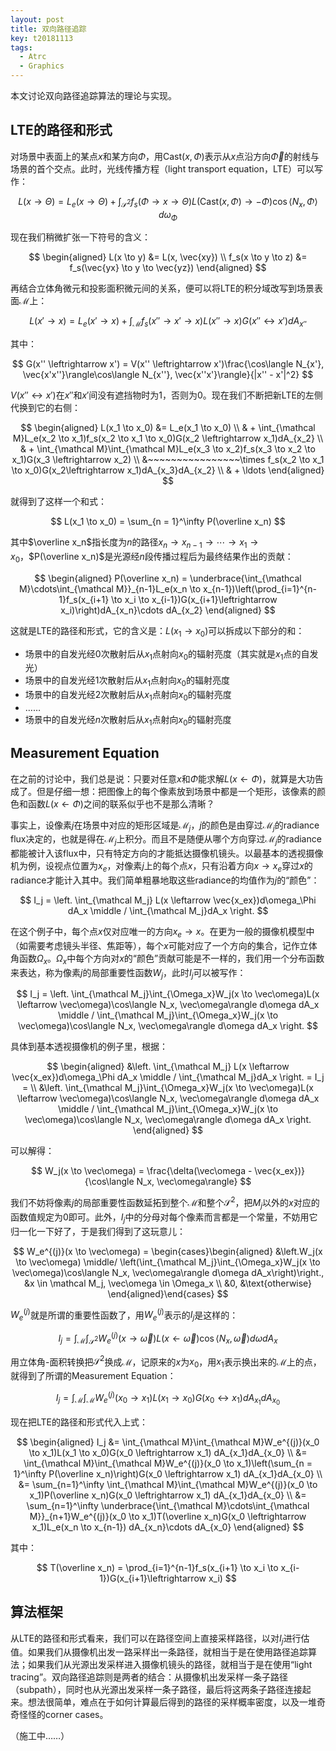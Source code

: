 ```yaml
---
layout: post
title: 双向路径追踪
key: t20181113
tags:
  - Atrc
  - Graphics
---
```


本文讨论双向路径追踪算法的理论与实现。

<!--more-->

## LTE的路径和形式

对场景中表面上的某点$x$和某方向$\Phi$，用$\mathrm{Cast}(x, \Phi)$表示从$x$点沿方向$\vec\Phi$的射线与场景的首个交点。此时，光线传播方程（light transport equation，LTE）可以写作：

$$
L(x \to \Theta) = L_e(x \to \Theta) + \int_{\mathcal S^2}f_s(\Phi \to x \to \Theta)L(\mathrm{Cast}(x, \Phi) \to -\Phi)\cos\langle N_x, \Phi\rangle d\omega_\Phi
$$

现在我们稍微扩张一下符号的含义：

$$
\begin{aligned}
  L(x \to y) &= L(x, \vec{xy}) \\
  f_s(x \to y \to z) &= f_s(\vec{yx} \to y \to \vec{yz})
\end{aligned}
$$

再结合立体角微元和投影面积微元间的关系，便可以将LTE的积分域改写到场景表面$\mathcal M$上：

$$
L(x' \to x) = L_e(x' \to x) + \int_{\mathcal M}f_s(x'' \to x' \to x)L(x'' \to x)G(x'' \leftrightarrow x')dA_{x''}
$$

其中：

$$
G(x'' \leftrightarrow x') = V(x'' \leftrightarrow x')\frac{\cos\langle N_{x'}, \vec{x'x''}\rangle\cos\langle N_{x''}, \vec{x''x'}\rangle}{|x'' - x'|^2}
$$

$V(x'' \leftrightarrow x')$在$x''$和$x'$间没有遮挡物时为1，否则为0。现在我们不断把新LTE的左侧代换到它的右侧：

$$
\begin{aligned}
  L(x_1 \to x_0) &= L_e(x_1 \to x_0) \\
  & + \int_{\mathcal M}L_e(x_2 \to x_1)f_s(x_2 \to x_1 \to x_0)G(x_2 \leftrightarrow x_1)dA_{x_2} \\
  & + \int_{\mathcal M}\int_{\mathcal M}L_e(x_3 \to x_2)f_s(x_3 \to x_2 \to x_1)G(x_3 \leftrightarrow x_2) \\
  &~~~~~~~~~~~~~~~~\times f_s(x_2 \to x_1 \to x_0)G(x_2\leftrightarrow x_1)dA_{x_3}dA_{x_2} \\
  & + \ldots
\end{aligned}
$$

就得到了这样一个和式：

$$
L(x_1 \to x_0) = \sum_{n = 1}^\infty P(\overline x_n)
$$

其中$\overline x_n$指长度为$n$的路径$x_n \to x_{n-1} \to \cdots \to x_1 \to x_0$，$P(\overline x_n)$是光源经$n$段传播过程后为最终结果作出的贡献：

$$
\begin{aligned}
  P(\overline x_n) = \underbrace{\int_{\mathcal M}\cdots\int_{\mathcal M}}_{n-1}L_e(x_n \to x_{n-1})\left(\prod_{i=1}^{n-1}f_s(x_{i+1} \to x_i \to x_{i-1})G(x_{i+1}\leftrightarrow x_i)\right)dA_{x_n}\cdots dA_{x_2}
\end{aligned}
$$

这就是LTE的路径和形式，它的含义是：$L(x_1 \to x_0)$可以拆成以下部分的和：

- 场景中的自发光经$0$次散射后从$x_1$点射向$x_0$的辐射亮度（其实就是$x_1$点的自发光）
- 场景中的自发光经$1$次散射后从$x_1$点射向$x_0$的辐射亮度
- 场景中的自发光经$2$次散射后从$x_1$点射向$x_0$的辐射亮度
- ……
- 场景中的自发光经$n$次散射后从$x_1$点射向$x_0$的辐射亮度

## Measurement Equation

在之前的讨论中，我们总是说：只要对任意$x$和$\Phi$能求解$L(x \leftarrow \Phi)$，就算是大功告成了。但是仔细一想：把图像上的每个像素放到场景中都是一个矩形，该像素的颜色和函数$L(x \leftarrow \Phi)$之间的联系似乎也不是那么清晰？

事实上，设像素$j$在场景中对应的矩形区域是$\mathcal M_j$，$j$的颜色是由穿过$\mathcal M_j$的radiance flux决定的，也就是得在$\mathcal M_j$上积分。而且不是随便从哪个方向穿过$\mathcal M_j$的radiance都能被计入该flux中，只有特定方向的才能抵达摄像机镜头。以最基本的透视摄像机为例，设视点位置为$x_e$，对像素$j$上的每个点$x$，只有沿着方向$x \to x_e$穿过$x$的radiance才能计入其中。我们简单粗暴地取这些radiance的均值作为$j$的“颜色”：

$$
I_j = \left.
  \int_{\mathcal M_j} L(x \leftarrow \vec{x_ex})d\omega_\Phi dA_x
\middle /
  \int_{\mathcal M_j}dA_x
\right.
$$

在这个例子中，每个点$x$仅对应唯一的方向$x_e \to x$。在更为一般的摄像机模型中（如需要考虑镜头半径、焦距等），每个$x$可能对应了一个方向的集合，记作立体角函数$\Omega_x$。$\Omega_x$中每个方向对$x$的“颜色”贡献可能是不一样的，我们用一个分布函数来表达，称为像素$j$的局部重要性函数$W_j$，此时$I_j$可以被写作：

$$
I_j = \left.
    \int_{\mathcal M_j}\int_{\Omega_x}W_j(x \to \vec\omega)L(x \leftarrow \vec\omega)\cos\langle N_x, \vec\omega\rangle d\omega dA_x
\middle /
    \int_{\mathcal M_j}\int_{\Omega_x}W_j(x \to \vec\omega)\cos\langle N_x, \vec\omega\rangle d\omega dA_x
\right.
$$

具体到基本透视摄像机的例子里，根据：

$$
\begin{aligned}
    &\left.
    \int_{\mathcal M_j} L(x \leftarrow \vec{x_ex})d\omega_\Phi dA_x
    \middle /
    \int_{\mathcal M_j}dA_x
    \right. = I_j = \\
    &\left.
        \int_{\mathcal M_j}\int_{\Omega_x}W_j(x \to \vec\omega)L(x \leftarrow \vec\omega)\cos\langle N_x, \vec\omega\rangle d\omega dA_x
    \middle /
        \int_{\mathcal M_j}\int_{\Omega_x}W_j(x \to \vec\omega)\cos\langle N_x, \vec\omega\rangle d\omega dA_x
    \right.
\end{aligned}
$$

可以解得：

$$
W_j(x \to \vec\omega) = \frac{\delta(\vec\omega - \vec{x_ex})}{\cos\langle N_x, \vec\omega\rangle}
$$

我们不妨将像素$j$的局部重要性函数延拓到整个$\mathcal M$和整个$\mathcal S^2$，把$M_j$以外的$x$对应的函数值规定为0即可。此外，$I_j$中的分母对每个像素而言都是一个常量，不妨用它归一化一下好了，于是我们得到了这玩意儿：

$$
W_e^{(j)}(x \to \vec\omega) = \begin{cases}\begin{aligned}
    &\left.W_j(x \to \vec\omega) \middle/ \left(\int_{\mathcal M_j}\int_{\Omega_x}W_j(x \to \vec\omega)\cos\langle N_x, \vec\omega\rangle d\omega dA_x\right)\right., &x \in \mathcal M_j, \vec\omega \in \Omega_x \\
    &0, &\text{otherwise}
\end{aligned}\end{cases}
$$

$W_e^{(j)}$就是所谓的重要性函数了，用$W_e^{(j)}$表示的$I_j$是这样的：

$$
I_j = \int_{\mathcal M}\int_{\mathcal S^2}W_e^{(j)}(x \to \vec\omega)L(x \leftarrow \vec\omega)\cos\langle N_x, \vec\omega\rangle d\omega dA_x
$$

用立体角-面积转换把$\mathcal S^2$换成$\mathcal M$，记原来的$x$为$x_0$，用$x_1$表示换出来的$\mathcal M$上的点，就得到了所谓的Measurement Equation：

$$
I_j = \int_{\mathcal M}\int_{\mathcal M}W_e^{(j)}(x_0 \to x_1)L(x_1 \to x_0)G(x_0 \leftrightarrow x_1) dA_{x_1}dA_{x_0}
$$

现在把LTE的路径和形式代入上式：

$$
\begin{aligned}
    I_j &= \int_{\mathcal M}\int_{\mathcal M}W_e^{(j)}(x_0 \to x_1)L(x_1 \to x_0)G(x_0 \leftrightarrow x_1) dA_{x_1}dA_{x_0} \\
    &= \int_{\mathcal M}\int_{\mathcal M}W_e^{(j)}(x_0 \to x_1)\left(\sum_{n = 1}^\infty P(\overline x_n)\right)G(x_0 \leftrightarrow x_1) dA_{x_1}dA_{x_0} \\
    &= \sum_{n=1}^\infty \int_{\mathcal M}\int_{\mathcal M}W_e^{(j)}(x_0 \to x_1)P(\overline x_n)G(x_0 \leftrightarrow x_1) dA_{x_1}dA_{x_0} \\
    &= \sum_{n=1}^\infty \underbrace{\int_{\mathcal M}\cdots\int_{\mathcal M}}_{n+1}W_e^{(j)}(x_0 \to x_1)T(\overline x_n)G(x_0 \leftrightarrow x_1)L_e(x_n \to x_{n-1}) dA_{x_n}\cdots dA_{x_0}
\end{aligned}
$$

其中：

$$
T(\overline x_n) = \prod_{i=1}^{n-1}f_s(x_{i+1} \to x_i \to x_{i-1})G(x_{i+1}\leftrightarrow x_i)
$$

## 算法框架

从LTE的路径和形式看来，我们可以在路径空间上直接采样路径，以对$I_j$进行估值。如果我们从摄像机出发一路采样出一条路径，就相当于是在使用路径追踪算法；如果我们从光源出发采样进入摄像机镜头的路径，就相当于是在使用“light tracing”。双向路径追踪则是两者的结合：从摄像机出发采样一条子路径（subpath），同时也从光源出发采样一条子路径，最后将这两条子路径连接起来。想法很简单，难点在于如何计算最后得到的路径的采样概率密度，以及一堆奇奇怪怪的corner cases。

（施工中……）

